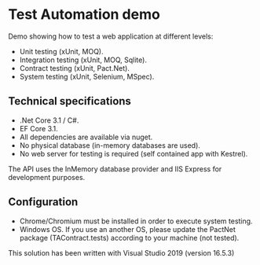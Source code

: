 # Test Automation demo
Demo showing how to test a web application at different levels:
+ Unit testing (xUnit, MOQ).
+ Integration testing (xUnit, MOQ, Sqlite).
+ Contract testing (xUnit, Pact.Net).
+ System testing (xUnit, Selenium, MSpec).

## Technical specifications
+ .Net Core 3.1 / C#.
+ EF Core 3.1.
+ All dependencies are available via nuget.
+ No physical database (in-memory databases are used).
+ No web server for testing is required (self contained app with Kestrel).

The API uses the InMemory database provider and IIS Express for development purposes. 

## Configuration
+ Chrome/Chromium must be installed in order to execute system testing.
+ Windows OS. If you use an another OS, please update the PactNet package (TAContract.tests) according to your machine (not tested).

This solution has been written with Visual Studio 2019 (version 16.5.3)
